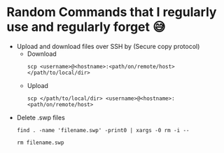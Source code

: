 # Random Commands that I regularly use and regularly forget 😅

* Upload and download files over SSH by (Secure copy protocol)
	* Download 
		```
		scp <username>@<hostname>:<path/on/remote/host> </path/to/local/dir>
		```
	* Upload 
		```
		scp </path/to/local/dir> <username>@<hostname>:<path/on/remote/host>
		```
* Delete .swp files
	``` 
	find . -name 'filename.swp' -print0 | xargs -0 rm -i --
	```
	```
	rm filename.swp
	```
 

